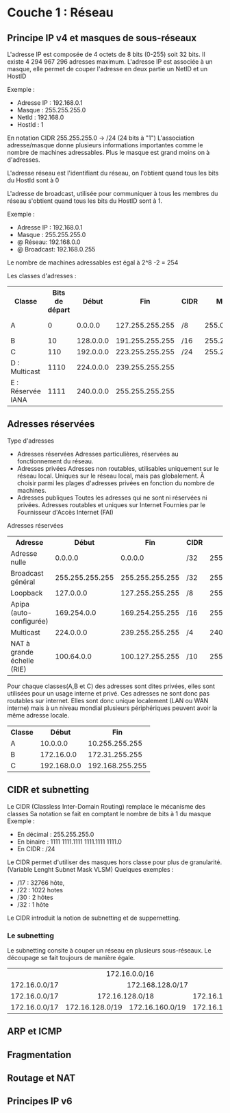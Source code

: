 # Couche 1 : Réseau
## Principe IP v4 et masques de sous-réseaux
L'adresse IP est composée de 4 octets de 8 bits (0-255) soit 32 bits. Il existe 4 294 967 296 adresses maximum. 
L'adresse IP est associée à un masque, elle permet de couper l'adresse en deux partie un NetID et un HostID

Exemple : 
- Adresse IP :   192.168.0.1
- Masque :       255.255.255.0
- NetId  :       192.168.0
- HostId :       1

En notation CIDR 255.255.255.0 -> /24 (24 bits à "1")
L'association adresse/masque donne plusieurs informations importantes comme le nombre de machines adressables. 
Plus le masque est grand moins on à d'adresses.

L'adresse réseau est l'identifiant du réseau, on l'obtient quand tous les bits du HostId sont à 0

L'adresse de broadcast, utilisée pour communiquer à tous les membres du réseau s'obtient quand tous les bits du HostID sont à 1.

Exemple :
- Adresse IP :   192.168.0.1
- Masque :       255.255.255.0
- @ Réseau:      192.168.0.0
- @ Broadcast:   192.168.0.255

Le nombre de machines adressables est égal à 2^8 -2 = 254 

Les classes d'adresses : 
<table>
  <tr>
    <th>Classe</th>
    <th>Bits de départ</th>
    <th>Début</th>
    <th>Fin</th>
    <th>CIDR</th>
    <th>Masque</th>
    <th>Machines</th>
  </tr>
  <tr>
    <td>A</td>
    <td>0</td>
    <td>0.0.0.0</td>
    <td>127.255.255.255</td>
    <td>/8</td>
    <td>255.0.0.0</td>
    <td>16 777 214</td>
  </tr>
  <tr>
    <td>B</td>
    <td>10</td>
    <td>128.0.0.0</td>
    <td>191.255.255.255</td>
    <td>/16</td>
    <td>255.255.0.0</td>
    <td>65534</td>
  </tr>
  <tr>
    <td>C</td>
    <td>110</td>
    <td>192.0.0.0</td>
    <td>223.255.255.255</td>
    <td>/24</td>
    <td>255.255.255.0</td>
    <td>254</td>
  </tr>
  <tr>
    <td>D : Multicast</td>
    <td>1110</td>
    <td>224.0.0.0</td>
    <td>239.255.255.255</td>
    <td></td>
    <td></td>
    <td></td>
  </tr>
  <tr>
    <td>E : Réservée IANA</td>
    <td>1111</td>
    <td>240.0.0.0</td>
    <td>255.255.255.255</td>
    <td></td>
    <td></td>
    <td></td>
  </tr>
</table>

## Adresses réservées
Type d'adresses
- Adresses réservées
Adresses particulières, réservées au fonctionnement du réseau.
- Adresses privées
Adresses non routables, utilisables uniquement sur le réseau local. Uniques sur le réseau local, mais pas globalement. À choisir parmi les plages d'adresses privées en fonction du nombre de machines.
- Adresses publiques
Toutes les adresses qui ne sont ni réservées ni privées. Adresses routables et uniques sur Internet Fournies par le Fournisseur d'Accès Internet (FAI)

Adresses réservées
<table>
  <tr>
    <th>Adresse</th>
    <th>Début</th>
    <th>Fin</th>
    <th>CIDR</th>
    <th>Masque</th>
  </tr>
  <tr>
    <td>Adresse nulle</td>
    <td>0.0.0.0</td>
    <td>0.0.0.0</td>
    <td>/32</td>
    <td>255.255.255.255</td>
  </tr>
  <tr>
    <td>Broadcast général</td>
    <td>255.255.255.255</td>
    <td>255.255.255.255</td>
    <td>/32</td>
    <td>255.255.255.255</td>
  </tr>
  <tr>
    <td>Loopback</td>
    <td>127.0.0.0</td>
    <td>127.255.255.255</td>
    <td>/8</td>
    <td>255.0.0.0</td>
  </tr>
  <tr>
    <td>Apipa (auto-configurée)</td>
    <td>169.254.0.0</td>
    <td>169.254.255.255</td>
    <td>/16</td>
    <td>255.255.0.0</td>
  </tr>
  <tr>
    <td>Multicast</td>
    <td>224.0.0.0</td>
    <td>239.255.255.255</td>
    <td>/4</td>
    <td>240.0.0.0</td>
  </tr>
  <tr>
    <td>NAT à grande échelle (RIE)</td>
    <td>100.64.0.0</td>
    <td>100.127.255.255</td>
    <td>/10</td>
    <td>255.192.0.0</td>
  </tr>
</table>

Pour chaque classes(A,B et C) des adresses sont dites privées, elles sont utilisées pour un usage interne et privé. Ces adresses ne sont donc pas routables sur internet.
Elles sont donc unique localement (LAN ou WAN interne) mais à un niveau mondial plusieurs périphériques peuvent avoir la même adresse locale.

<table>
  <tr>
    <th>Classe</th>
    <th>Début</th>
    <th>Fin</th>
  </tr>
  <tr>
    <td>A</td>
    <td>10.0.0.0</td>
    <td>10.255.255.255</td>
  </tr>
  <tr>
    <td>B</td>
    <td>172.16.0.0</td>
    <td>172.31.255.255</td>
  </tr>
  <tr>
    <td>C</td>
    <td>192.168.0.0</td>
    <td>192.168.255.255</td>
  </tr>
</table>

## CIDR et subnetting
Le CIDR (Classless Inter-Domain Routing) remplace le mécanisme des classes 
Sa notation se fait en comptant le nombre de bits à 1 du masque 
Exemple : 
- En décimal : 255.255.255.0
- En binaire : 1111 1111.1111 1111.1111 1111.0
- En CIDR    : /24

Le CIDR permet d'utiliser des masques hors classe pour plus de granularité. (Variable Lenght Subnet Mask VLSM)
Quelques exemples : 
- /17 : 32766 hôte,
- /22 : 1022 hotes
- /30 : 2 hôtes
- /32 : 1 hôte

Le CIDR introduit la notion de subnetting et de suppernetting.

### Le subnetting 

Le subnetting consite à couper un réseau en plusieurs sous-réseaux. Le découpage se fait toujours de manière égale.
<table style="width:100%;text-align:center;">
  <tr>
    <td colspan="8">172.16.0.0/16</td>
  </tr>
  <tr>
    <td colspan="4" style="width:50%">172.16.0.0/17</td>
    <td colspan="4" style="width:50%">172.168.128.0/17</td>
  </tr>
  <tr>
    <td colspan="4" style="width:50%">172.16.0.0/17</td>
    <td colspan="2">172.16.128.0/18</td>
    <td colspan="2">172.16.192.0/18</td>
  </tr>
  <tr>
    <td colspan="4" style="width:50%">172.16.0.0/17</td>
    <td colspan="1">172.16.128.0/19</td>
    <td colspan="1">172.16.160.0/19</td>
    <td colspan="2">172.16.192.0/18</td>
  </tr>  
</table>


## ARP et ICMP

## Fragmentation

## Routage et NAT

## Principes IP v6
